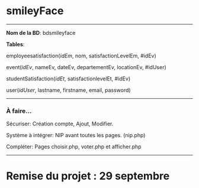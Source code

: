 # smileyFace

---

**Nom de la BD**: bdsmileyface

**Tables**:

employeesatisfaction(*idEm*, nom, satisfactionLevelEm, #idEv)

event(*idEv*, nameEv, dateEv, departementEv, locationEv, #idUser)

studentSatisfaction(*idEt*, satisfactionlevelEt, #idEv)

user(*idUser*, lastname, firstname, email, password)

---

### À faire...

Sécuriser: Création compte, Ajout, Modifier.

Système à intégrer: NIP avant toutes les pages. (nip.php)

Compléter: Pages choisir.php, voter.php et afficher.php

---
# Remise du projet : 29 septembre